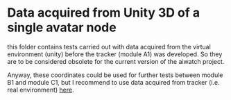 # Data acquired from Unity 3D of a single avatar node

this folder contains tests carried out with data acquired from the virtual environment (unity) before the tracker (module A1) was developed. So they are to be considered obsolete for the current version of the aiwatch project.

Anyway, these coordinates could be used for further tests between module B1 and module C1, but I recommend to use data acquired from tracker (i.e. real environment) [here](../simulation).
